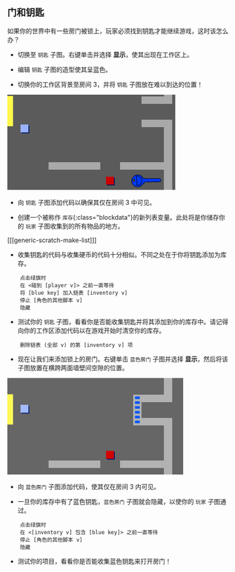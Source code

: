 ## 门和钥匙

如果你的世界中有一些房门被锁上，玩家必须找到钥匙才能继续游戏，这时该怎么办？

+ 切换至 `钥匙` 子图。右键单击并选择 **显示**，使其出现在工作区上。

+ 编辑 `钥匙` 子图的造型使其呈蓝色。

+  切换你的工作区背景至房间 3，并将 `钥匙` 子图放在难以到达的位置！

 ![screenshot](images/world-key.png)

+ 向 `钥匙` 子图添加代码以确保其仅在房间 3 中可见。

+ 创建一个被称作 `库存`{:class="blockdata"}的新列表变量。此处将是你储存你的 `玩家` 子图收集到的所有物品的地方。

[[[generic-scratch-make-list]]]

+ 收集钥匙的代码与收集硬币的代码十分相似。不同之处在于你将钥匙添加为库存。

```blocks
	点击绿旗时
	在 <碰到 [player v]> 之前一直等待
	将 [blue key] 加入链表 [inventory v]
	停止 [角色的其他脚本 v]
	隐藏
```

+ 测试你的 `钥匙` 子图，看看你是否能收集钥匙并将其添加到你的库存中。请记得向你的工作区添加代码以在游戏开始时清空你的库存。

```blocks
	删除链表 (全部 v) 的第 [inventory v] 项
```

+ 现在让我们来添加锁上的房门。右键单击 `蓝色房门` 子图并选择 **显示**，然后将该子图放置在横跨两面墙壁间空隙的位置。

![screenshot](images/world-door.png)

+ 向 `蓝色房门` 子图添加代码，使其仅在房间 3 内可见。

+ 一旦你的库存中有了蓝色钥匙，`蓝色房门` 子图就会隐藏，以使你的 `玩家` 子图通过。

```blocks
	点击绿旗时
	在 <[inventory v] 包含 [blue key]> 之前一直等待
	停止 [角色的其他脚本 v]
	隐藏
```

+ 测试你的项目，看看你是否能收集蓝色钥匙来打开房门！
